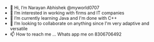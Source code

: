 - 👋 Hi, I’m Narayan Abhishek @myworld0707
- 👀 I’m interested in working with firms and IT companies
- 🌱 I’m currently learning Java and I'm done with C++
- 💞️ I’m looking to collaborate on anything since I'm very adaptive and versatile
- 📫 How to reach me ... Whats app me on 8306706492

<!---
myworld0707/myworld0707 is a ✨ special ✨ repository because its `README.md` (this file) appears on your GitHub profile.
You can click the Preview link to take a look at your changes.
--->
